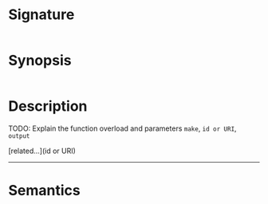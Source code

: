 # Signature
```vikid-signature
```

# Synopsis
```vikid-synopsis
```

# Description
TODO: Explain the function overload and parameters `make`, `id or URI`, `output`

[related...](id or URI)

----
# Semantics